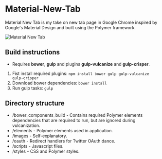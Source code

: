 # Material-New-Tab
Material New Tab is my take on new tab page in Google Chrome inspired by Google's Material Design and built using the Polymer framework.

![Material New Tab](https://lh3.googleusercontent.com/f_pzq1ZHbDSSGe5kEwXgygS8Z861aRP1eN-oUqBNXRTRfjN-biM3gNT3qvxe4jWNtLdx1POMXw=s640-h400-e365-rw "Material New Tab")

## Build instructions
* Requires **bower**, **gulp** and plugins **gulp-vulcanize** and **gulp-crisper**.

1. Fist install required plugins: ```npm install bower gulp gulp-vulcanize gulp-crisper```
2. Download bower dependencies: ```bower install```
3. Run gulp tasks: ```gulp```

## Directory structure
* /bower_components_build - Contains required Polymer elements dependencies that are required to run, but are ignored during vulcanization.
* /elements - Polymer elements used in application.
* /images - Self-explanatory.
* /oauth - Redirect handlers for Twitter OAuth dance.
* /scripts - Javascript files.
* /styles - CSS and Polymer styles.
